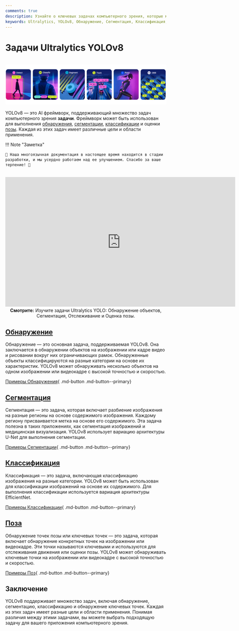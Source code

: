 ```yaml
---
comments: true
description: Узнайте о ключевых задачах компьютерного зрения, которые может выполнять YOLOv8, включая обнаружение, сегментацию, классификацию и оценку позы. Поймите, как они могут быть использованы в ваших AI проектах.
keywords: Ultralytics, YOLOv8, Обнаружение, Сегментация, Классификация, Оценка Позы, AI Фреймворк, Задачи Компьютерного Зрения
---
```


# Задачи Ultralytics YOLOv8

<br>
<img width="1024" src="https://raw.githubusercontent.com/ultralytics/assets/main/im/banner-tasks.png" alt="Поддерживаемые задачи Ultralytics YOLO">

YOLOv8 — это AI фреймворк, поддерживающий множество задач компьютерного зрения **задачи**. Фреймворк может быть использован для выполнения [обнаружения](detect.md), [сегментации](segment.md), [классификации](classify.md) и оценки [позы](pose.md). Каждая из этих задач имеет различные цели и области применения.

!!! Note "Заметка"

    🚧 Наша многоязычная документация в настоящее время находится в стадии разработки, и мы усердно работаем над ее улучшением. Спасибо за ваше терпение! 🙏

<p align="center">
  <br>
  <iframe width="720" height="405" src="https://www.youtube.com/embed/NAs-cfq9BDw"
    title="YouTube видеоплеер" frameborder="0"
    allow="accelerometer; autoplay; clipboard-write; encrypted-media; gyroscope; picture-in-picture; web-share"
    allowfullscreen>
  </iframe>
  <br>
  <strong>Смотрите:</strong> Изучите задачи Ultralytics YOLO: Обнаружение объектов, Сегментация, Отслеживание и Оценка позы.
</p>

## [Обнаружение](detect.md)

Обнаружение — это основная задача, поддерживаемая YOLOv8. Она заключается в обнаружении объектов на изображении или кадре видео и рисовании вокруг них ограничивающих рамок. Обнаруженные объекты классифицируются на разные категории на основе их характеристик. YOLOv8 может обнаруживать несколько объектов на одном изображении или видеокадре с высокой точностью и скоростью.

[Примеры Обнаружения](detect.md){ .md-button .md-button--primary}

## [Сегментация](segment.md)

Сегментация — это задача, которая включает разбиение изображения на разные регионы на основе содержимого изображения. Каждому региону присваивается метка на основе его содержимого. Эта задача полезна в таких приложениях, как сегментация изображений и медицинская визуализация. YOLOv8 использует вариацию архитектуры U-Net для выполнения сегментации.

[Примеры Сегментации](segment.md){ .md-button .md-button--primary}

## [Классификация](classify.md)

Классификация — это задача, включающая классификацию изображения на разные категории. YOLOv8 может быть использован для классификации изображений на основе их содержимого. Для выполнения классификации используется вариация архитектуры EfficientNet.

[Примеры Классификации](classify.md){ .md-button .md-button--primary}

## [Поза](pose.md)

Обнаружение точек позы или ключевых точек — это задача, которая включает обнаружение конкретных точек на изображении или видеокадре. Эти точки называются ключевыми и используются для отслеживания движения или оценки позы. YOLOv8 может обнаруживать ключевые точки на изображении или видеокадре с высокой точностью и скоростью.

[Примеры Поз](pose.md){ .md-button .md-button--primary}

## Заключение

YOLOv8 поддерживает множество задач, включая обнаружение, сегментацию, классификацию и обнаружение ключевых точек. Каждая из этих задач имеет разные цели и области применения. Понимая различия между этими задачами, вы можете выбрать подходящую задачу для вашего приложения компьютерного зрения.
